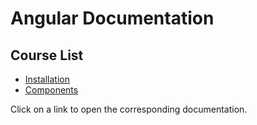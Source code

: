 
# Angular Documentation

## Course List

- [Installation](courses/git.md)
- [Components](courses/git.md)

Click on a link to open the corresponding documentation.
